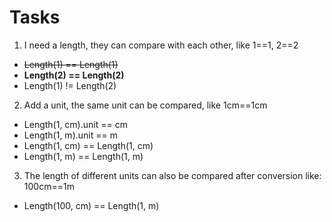 # Tasks

1. I need a length, they can compare with each other, like 1==1, 2==2
- ~~Length(1) == Length(1)~~
- **Length(2) == Length(2)**
- Length(1) != Length(2)

2. Add a unit, the same unit can be compared, like 1cm==1cm
- Length(1, cm).unit == cm
- Length(1, m).unit == m
- Length(1, cm) == Length(1, cm)
- Length(1, m) == Length(1, m)

3. The length of different units can also be compared after conversion like: 100cm==1m
- Length(100, cm) == Length(1, m)

